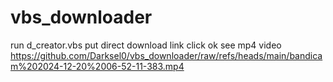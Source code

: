 # vbs_downloader
run d_creator.vbs put direct download link click ok
see mp4 video https://github.com/Darksel0/vbs_downloader/raw/refs/heads/main/bandicam%202024-12-20%2006-52-11-383.mp4

